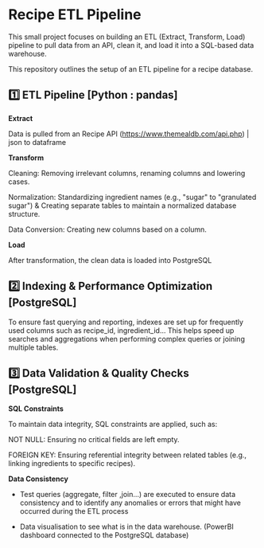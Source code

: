 # Recipe ETL Pipeline
This small project focuses on building an ETL (Extract, Transform, Load) pipeline to pull data from an API, clean it, and load it into a SQL-based data warehouse.

This repository outlines the setup of an ETL pipeline for a recipe database.

## 1️⃣ ETL Pipeline [Python : pandas]
**Extract**

Data is pulled from an Recipe API (https://www.themealdb.com/api.php) | json to dataframe

**Transform**

Cleaning: Removing irrelevant columns, renaming columns and lowering cases.

Normalization: Standardizing ingredient names (e.g., "sugar" to "granulated sugar") & Creating separate tables to maintain a normalized database structure.

Data Conversion: Creating new columns based on a column.


**Load**

After transformation, the clean data is loaded into PostgreSQL

## 2️⃣ Indexing & Performance Optimization [PostgreSQL]
To ensure fast querying and reporting, indexes are set up for frequently used columns such as recipe_id, ingredient_id... This helps speed up searches and aggregations when performing complex queries or joining multiple tables.

## 3️⃣ Data Validation & Quality Checks  [PostgreSQL]
**SQL Constraints**

To maintain data integrity, SQL constraints are applied, such as:

NOT NULL: Ensuring no critical fields are left empty.

FOREIGN KEY: Ensuring referential integrity between related tables (e.g., linking ingredients to specific recipes).

**Data Consistency**

+ Test queries (aggregate, filter ,join...) are executed to ensure data consistency and to identify any anomalies or errors that might have occurred during the ETL process 

+ Data visualisation to see what is in the data warehouse. (PowerBI dashboard connected to the PostgreSQL database)
